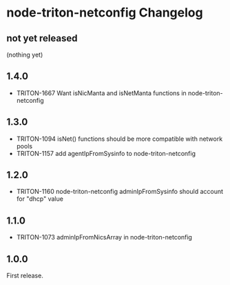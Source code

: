 # node-triton-netconfig Changelog

## not yet released

(nothing yet)

## 1.4.0

* TRITON-1667 Want isNicManta and isNetManta functions in node-triton-netconfig

## 1.3.0

* TRITON-1094 isNet() functions should be more compatible with network pools
* TRITON-1157 add agentIpFromSysinfo to node-triton-netconfig

## 1.2.0

* TRITON-1160 node-triton-netconfig adminIpFromSysinfo should account for "dhcp" value

## 1.1.0

* TRITON-1073 adminIpFromNicsArray in node-triton-netconfig

## 1.0.0

First release.
